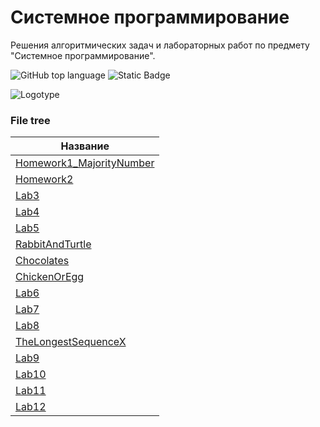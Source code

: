 # Системное программирование
Решения алгоритмических задач и лабораторных работ по предмету "Системное программирование". <!-- описание репозитория -->
<!-- блок информации о репозитории в бейджах -->
![GitHub top language](https://img.shields.io/github/languages/top/s0cutegirl/SystemProgramming_LaboratoryWorks)
![Static Badge](https://img.shields.io/badge/s0cutegirl-SystemProgramming_LaboratoryWorks-SystemProgramming_LaboratoryWorks)

![Logotype](https://avatars.githubusercontent.com/u/157199452?v=4)

<!-- описание file tree -->
### File tree
| Название                     |
|------------------------------|
| [Homework1_MajorityNumber](https://github.com/s0cutegirl/SystemProgramming_LaboratoryWorks/tree/master/Homework1_MajorityNumber)	   |
| [Homework2](https://github.com/s0cutegirl/SystemProgramming_LaboratoryWorks/tree/master/Homework2)                    |
| [Lab3](https://github.com/s0cutegirl/SystemProgramming_LaboratoryWorks/tree/master/Lab3) |
| [Lab4](https://github.com/s0cutegirl/SystemProgramming_LaboratoryWorks/tree/master/Lab4) |
| [Lab5](https://github.com/s0cutegirl/SystemProgramming_LaboratoryWorks/tree/master/Lab5) |
| [RabbitAndTurtle](https://github.com/s0cutegirl/SystemProgramming_LaboratoryWorks/tree/master/RabbitAndTurtle) |
| [Chocolates](https://github.com/s0cutegirl/SystemProgramming_LaboratoryWorks/tree/master/Chocolates) |
| [ChickenOrEgg](https://github.com/s0cutegirl/SystemProgramming_LaboratoryWorks/tree/master/ChickenOrEgg) |
| [Lab6](https://github.com/s0cutegirl/SystemProgramming_LaboratoryWorks/tree/master/Lab6) |
| [Lab7](https://github.com/s0cutegirl/SystemProgramming_LaboratoryWorks/tree/master/Lab7) |
| [Lab8](https://github.com/s0cutegirl/SystemProgramming_LaboratoryWorks/tree/master/Lab8) |
| [TheLongestSequenceX](https://github.com/s0cutegirl/SystemProgramming_LaboratoryWorks/tree/master/TheLongestSequenceX) |
| [Lab9](https://github.com/s0cutegirl/SystemProgramming_LaboratoryWorks/tree/master/Lab9) |
| [Lab10](https://github.com/s0cutegirl/SystemProgramming_LaboratoryWorks/tree/master/Lab10) |
| [Lab11](https://github.com/s0cutegirl/SystemProgramming_LaboratoryWorks/tree/master/Lab11) |
| [Lab12](https://github.com/s0cutegirl/SystemProgramming_LaboratoryWorks/tree/master/Lab12) |
